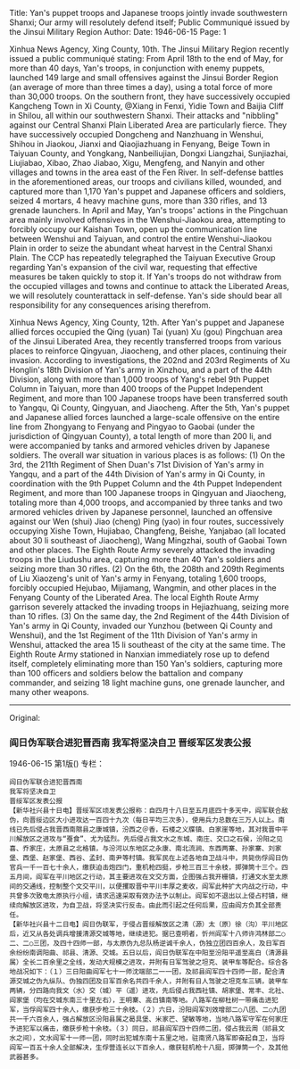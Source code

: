 Title: Yan's puppet troops and Japanese troops jointly invade southwestern Shanxi; Our army will resolutely defend itself; Public Communiqué issued by the Jinsui Military Region
Author:
Date: 1946-06-15
Page: 1

Xinhua News Agency, Xing County, 10th. The Jinsui Military Region recently issued a public communiqué stating: From April 18th to the end of May, for more than 40 days, Yan's troops, in conjunction with enemy puppets, launched 149 large and small offensives against the Jinsui Border Region (an average of more than three times a day), using a total force of more than 30,000 troops. On the southern front, they have successively occupied Kangcheng Town in Xi County, @Xiang in Fenxi, Yidie Town and Baijia Cliff in Shilou, all within our southwestern Shanxi. Their attacks and "nibbling" against our Central Shanxi Plain Liberated Area are particularly fierce. They have successively occupied Dongcheng and Nanzhuang in Wenshui, Shihou in Jiaokou, Jianxi and Qiaojiazhuang in Fenyang, Beige Town in Taiyuan County, and Yongkang, Nanbeiliujian, Dongxi Liangzhai, Sunjiazhai, Liujiabao, Xibao, Zhao Jiabao, Xigu, Mengfeng, and Nanyin and other villages and towns in the area east of the Fen River. In self-defense battles in the aforementioned areas, our troops and civilians killed, wounded, and captured more than 1,170 Yan's puppet and Japanese officers and soldiers, seized 4 mortars, 4 heavy machine guns, more than 330 rifles, and 13 grenade launchers. In April and May, Yan's troops' actions in the Pingchuan area mainly involved offensives in the Wenshui-Jiaokou area, attempting to forcibly occupy our Kaishan Town, open up the communication line between Wenshui and Taiyuan, and control the entire Wenshui-Jiaokou Plain in order to seize the abundant wheat harvest in the Central Shanxi Plain. The CCP has repeatedly telegraphed the Taiyuan Executive Group regarding Yan's expansion of the civil war, requesting that effective measures be taken quickly to stop it. If Yan's troops do not withdraw from the occupied villages and towns and continue to attack the Liberated Areas, we will resolutely counterattack in self-defense. Yan's side should bear all responsibility for any consequences arising therefrom.

Xinhua News Agency, Xing County, 12th. After Yan's puppet and Japanese allied forces occupied the Qing (yuan) Tai (yuan) Xu (gou) Pingchuan area of the Jinsui Liberated Area, they recently transferred troops from various places to reinforce Qingyuan, Jiaocheng, and other places, continuing their invasion. According to investigations, the 202nd and 203rd Regiments of Xu Honglin's 18th Division of Yan's army in Xinzhou, and a part of the 44th Division, along with more than 1,000 troops of Yang's rebel 9th Puppet Column in Taiyuan, more than 400 troops of the Puppet Independent Regiment, and more than 100 Japanese troops have been transferred south to Yangqu, Qi County, Qingyuan, and Jiaocheng. After the 5th, Yan's puppet and Japanese allied forces launched a large-scale offensive on the entire line from Zhongyang to Fenyang and Pingyao to Gaobai (under the jurisdiction of Qingyuan County), a total length of more than 200 li, and were accompanied by tanks and armored vehicles driven by Japanese soldiers. The overall war situation in various places is as follows: (1) On the 3rd, the 211th Regiment of Shen Duan's 71st Division of Yan's army in Yangqu, and a part of the 44th Division of Yan's army in Qi County, in coordination with the 9th Puppet Column and the 4th Puppet Independent Regiment, and more than 100 Japanese troops in Qingyuan and Jiaocheng, totaling more than 4,000 troops, and accompanied by three tanks and two armored vehicles driven by Japanese personnel, launched an offensive against our Wen (shui) Jiao (cheng) Ping (yao) in four routes, successively occupying Xishe Town, Hujiabao, Changfeng, Beishe, Yanjabao (all located about 30 li southeast of Jiaocheng), Wang Mingzhai, south of Gaobai Town and other places. The Eighth Route Army severely attacked the invading troops in the Liudushu area, capturing more than 40 Yan's soldiers and seizing more than 30 rifles. (2) On the 6th, the 208th and 209th Regiments of Liu Xiaozeng's unit of Yan's army in Fenyang, totaling 1,600 troops, forcibly occupied Hejubao, Mijiamang, Wangmin, and other places in the Fenyang County of the Liberated Area. The local Eighth Route Army garrison severely attacked the invading troops in Hejiazhuang, seizing more than 10 rifles. (3) On the same day, the 2nd Regiment of the 44th Division of Yan's army in Qi County, invaded our Yunzhou (between Qi County and Wenshui), and the 1st Regiment of the 11th Division of Yan's army in Wenshui, attacked the area 15 li southeast of the city at the same time. The Eighth Route Army stationed in Nanxian immediately rose up to defend itself, completely eliminating more than 150 Yan's soldiers, capturing more than 100 officers and soldiers below the battalion and company commander, and seizing 18 light machine guns, one grenade launcher, and many other weapons.



<hr /> 

Original: 


### 阎日伪军联合进犯晋西南  我军将坚决自卫  晋绥军区发表公报

1946-06-15
第1版()
专栏：

    阎日伪军联合进犯晋西南
    我军将坚决自卫
    晋绥军区发表公报
    【新华社兴县十日电】晋绥军区顷发表公报称：自四月十八日至五月底四十多天中，阎军联合敌伪，向晋绥边区大小进攻达一百四十九次（每日平均三次多），使用兵力总数在三万人以上。南线已先后侵占我晋西南隰县之康城镇，汾西之＠香，石楼之义牒镇、白家崖等地，其对我晋中平川解放区之进攻与“蚕食”、尤为猛烈。先后侵占我文水之东城、南庄、交口之石侯，汾阳之见喜、乔家庄，太原县之北格镇，与汾河以东地区之永康、南北流涧、东西两寨、孙家寨、刘家堡、西堡、赵家堡、西谷、孟封、南尹等村镇。我军民在上述各地自卫战斗中，共毙伤俘阎日伪官兵一千一百七十余人，缴获迫击炮四门，重机枪四挺，步枪三百三十余枝，掷弹筒十三个。四五月间，阎军在平川地区之行动，其主要进攻在文交方面，企图强占我开栅镇，打通文水至太原间的交通线，控制整个文交平川，以便攫取晋中平川丰厚之麦收，阎军此种扩大内战之行动，中共曾多次致电太原执行小组，请求迅速采取有效办法予以制止。阎军如不退出以上侵占村镇，继续向解放区进攻，为自卫战，将坚决实行反击。由此而引起之任何后果，应由阎方负其全部责任。
    【新华社兴县十二日电】阎日伪联军，于侵占晋绥解放区之清（源）太（原）徐（沟）平川地区后，近又从各处调兵增援清源交城等地，继续进犯。据已查明者，忻州阎军十八师许鸿林部二○二、二○三团，及四十四师一部，与太原伪九总队杨逆诚千余人，伪独立团四百余人，及日军百余纷纷南调阳曲、祁县、清源、交城。五日以后，阎日伪联军在中阳至汾阳平遥至高白（清源县属）全长二百余里之全线，发动大规模之进攻，并附有日军驾驶之坦克、装甲车等配合。综合各地战况如下：（１）三日阳曲阎军七十一师沈端部二一一团，及祁县阎军四十四师一部，配合清源交城之伪九纵队、伪独四团及日军百余名共四千余人，并附有日人驾驶之坦克车三辆，装甲车两辆，分四路向我文（水）交（城）平（遥）进攻，先后侵占我西社镇、胡家堡、常丰、北社、阎家堡（均在交城东南三十里左右），王明寨、高白镇南等地。八路军在柳杜树一带痛击进犯军，当俘阎军四十余人，缴获步枪三十余枝。（２）六日，汾阳阎军刘效增部二○八团、二○九团共一千六百余人，强占解放区汾阳县属之曷具堡、米家芒、望敏等地，当地八路军守军在何家庄予进犯军以痛击，缴获步枪十余枝。（３）同日，祁县阎军四十四师二团，侵占我云周（祁县文水之间），文水阎军十一师一团，同时出犯城东南十五里之地，驻南贤八路军即奋起自卫，当将阎军一百五十余人全部解决，生俘营连长以下百余人，缴获轻机枪十八挺，掷弹筒一个，及其他武器甚多。
